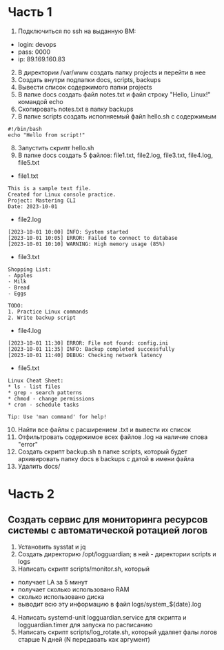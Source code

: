# Часть 1
1) Подключиться по ssh на выданную ВМ:
- login: devops
- pass: 0000
- ip: 89.169.160.83
2) В директории /var/www создать папку projects и перейти в нее
3) Создать внутри подпапки docs, scripts, backups
4) Вывести список содержимого папки projects
5) В папке docs создать файл notes.txt и  файл строку "Hello, Linux!" командой echo
6) Скопировать notes.txt в папку backups
7) В папке scripts создать исполняемый файл hello.sh с содержимым
```
#!/bin/bash
echo "Hello from script!"
```
8) Запустить скрипт hello.sh
9) В папке docs создать 5 файлов: file1.txt, file2.log, file3.txt, file4.log, file5.txt
- file1.txt
```
This is a sample text file.
Created for Linux console practice.
Project: Mastering CLI
Date: 2023-10-01
```
- file2.log
```
[2023-10-01 10:00] INFO: System started
[2023-10-01 10:05] ERROR: Failed to connect to database
[2023-10-01 10:10] WARNING: High memory usage (85%)
```
- file3.txt
```
Shopping List:
- Apples
- Milk
- Bread
- Eggs

TODO:
1. Practice Linux commands
2. Write backup script
```
- file4.log
```
[2023-10-01 11:30] ERROR: File not found: config.ini
[2023-10-01 11:35] INFO: Backup completed successfully
[2023-10-01 11:40] DEBUG: Checking network latency
```
- file5.txt
```
Linux Cheat Sheet:
* ls - list files
* grep - search patterns
* chmod - change permissions
* cron - schedule tasks

Tip: Use 'man command' for help!
```
10) Найти все файлы с расширением .txt и вывести их список
11) Отфильтровать содержимое всех файлов .log на наличие слова "error"
12) Создать скрипт backup.sh в папке scripts, который будет архивировать папку docs в backups с датой в имени файла
13) Удалить docs/
# Часть 2
## Создать сервис для мониторинга ресурсов системы с автоматической ротацией логов
1) Установить sysstat и jq
2) Создать директорию /opt/logguardian; в ней - директории scripts и logs
3) Написать скрипт scripts/monitor.sh, который
- получает LA за 5 минут
- получает сколько использовано RAM
- сколько использовано диска
- выводит всю эту информацию в файл logs/system_${date}.log
4) Написать systemd-unit logguardian.service для скрипта и logguardian.timer для запуска по расписанию
5) Написать скрипт scripts/log_rotate.sh, который удаляет фалы логов старше N дней (N передавать как аргумент)
  
